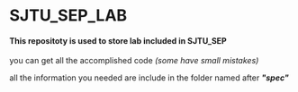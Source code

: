 # SJTU_SEP_LAB
#### This repositoty is used to store lab included in SJTU_SEP

 you can get all the accomplished code *(some have small mistakes)*

 all the information you needed are include in the folder named after ***"spec"***
